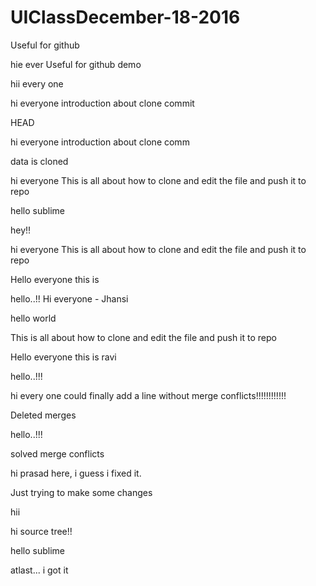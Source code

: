 # UIClassDecember-18-2016

Useful for github

hie ever
Useful for github demo


hii every one




hi everyone
introduction about clone
commit





 HEAD





hi everyone
introduction about clone
comm


data is cloned


hi everyone
This is all about how to clone and edit the file and push it to repo

hello sublime



hey!!

hi everyone
This is all about how to clone and edit the file and push it to repo


Hello everyone this is 

hello..!!
Hi everyone - Jhansi



hello world


This is all about how to clone and edit the file and push it to repo


Hello everyone this is ravi




hello..!!!

hi every one could finally add a line without merge conflicts!!!!!!!!!!!!




Deleted merges

hello..!!!



solved merge conflicts

hi prasad here, i guess i fixed it.

Just trying to make some changes



hii 






hi source tree!!


hello sublime

atlast... i got it